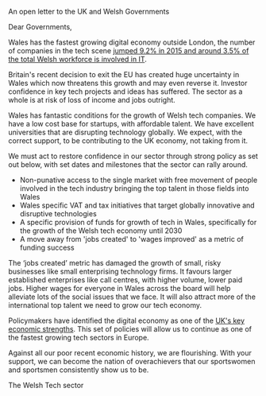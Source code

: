 An open letter to the UK and Welsh Governments

Dear Governments,

Wales has the fastest growing digital economy outside London, the number of companies in the tech scene [jumped 9.2% in 2015 and around 3.5% of the total Welsh workforce is involved in IT][1]. 

Britain's recent decision to exit the EU has created huge uncertainty in Wales which now threatens this growth and may even reverse it. Investor confidence in key tech projects and ideas has suffered. The sector as a whole is at risk of loss of income and jobs outright.

Wales has fantastic conditions for the growth of Welsh tech companies. We have a low cost base for startups, with affordable talent. We have excellent universities that are disrupting technology globally. We expect, with the correct support, to be contributing to the UK economy, not taking from it.

We must act to restore confidence in our sector through strong policy as set out below, with set dates and milestones that the sector can rally around.

- Non-punative access to the single market with free movement of people involved in the tech industry bringing the top talent in those fields into Wales
- Wales specific VAT and tax initiatives that target globally innovative and disruptive technologies
- A specific provision of funds for growth of tech in Wales, specifically for the growth of the Welsh tech economy until 2030
- A move away from 'jobs created' to 'wages improved' as a metric of funding success 

The ‘jobs created’ metric has damaged the growth of small, risky businesses like small enterprising technology firms. It favours larger established enterprises like call centres, with higher volume, lower paid jobs. Higher wages for everyone in Wales across the board will help alleviate lots of the social issues that we face. It will also attract more of the international top talent we need to grow our tech economy.

Policymakers have identified the digital economy as one of the [UK's key economic strengths][2]. This set of policies will allow us to continue as one of the fastest growing tech sectors in Europe. 

Against all our poor recent economic history, we are flourishing. With your support, we can become the nation of overachievers that our sportswomen and sportsmen consistently show us to be.

The Welsh Tech sector

[1]:http://www.bbc.co.uk/news/uk-wales-37010376
[2]:http://news.sky.com/story/digital-tech-sector-60-bigger-than-thought-10439555
